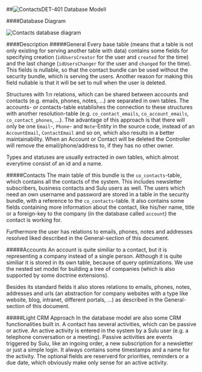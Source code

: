 ##![Contacts](https://raw.github.com/massiveart/sulu-docs/master/system-requirements/images/contacts.png)DET-401 Database Modell

####Database Diagram

![Contacts database diagram](https://raw.github.com/massiveart/sulu-docs/master/detail-specification/images/db/contacts.png)

####Description
#####General
Every base table (means that a table is not only existing for serving another table with data) contains some fields for specifying creation (`idUsersCreator` for the user and `created` for the time) and the last change (`idUsersChanger` for the user and `changed` for the time). This fields is nullable, so that the contact bundle can be used without the security bundle, which is serving the users. Another reason for making this field nullable is that it will be set to null when the user is deleted.

Structures with 1:n relations, which can be shared between accounts and contacts (e.g. emails, phones, notes, ...) are separated in own tables. The accounts- or contacts-table establishes the connection to these structures with another resolution-table (e.g. `co_contact_emails`, `co_account_emails`, `co_contact_phones`, ...). The advantage of this approach is that there will only be one `Email`-, `Phone`- and `Note`-Entity in the source code, instead of an `AccountEmail`, `ContactEmail` and so on, which also results in a better maintainability. When an Account or Contact will be deleted the Controller will remove the email/phone/address to, if they has no other owner.

Types and statuses are usually extracted in own tables, which almost everytime consist of an id and a name.

#####Contacts
The main table of this bundle is the `co_contacts`-table, which contains all the contacts of the system. This includes newsletter subscribers, business contacts and Sulu users as well. The users which need an own username and password are stored in a table in the security bundle, with a reference to the `co_contacts`-table. It also contains some fields containing more information about the contact, like his/her name, title or a foreign-key to the company (in the database called `account`) the contact is working for.

Furthermore the user has relations to emails, phones, notes and addresses resolved liked described in the General-section of this document.

#####Accounts
An account is quite similiar to a contact, but it is representing a company instead of a single person. Although it is quite similiar it is stored in its own table, because of query optimizations. We use the nested set model for building a tree of companies (which is also supported by some doctrine extensions). 

Besides its standard fields it also stores relations to emails, phones, notes, addresses and urls (an abstraction for company websites with a type like website, blog, intranet, different portals, ...) as described in the General-section of this document.

#####Light CRM Approach
In the database model are also some CRM functionalities built in. A contact has several activities, which can be passive or active. An active activity is entered in the system by a Sulu user (e.g. a telephone conversation or a meeting). Passive activities are events triggered by Sulu, like an ingoing order, a new subscription for a newsletter or just a simple login. It always contains some timestamps and a name for the activity. The optional fields are reserverd for priorities, reminders or a due date, which obviously make only sense for an active activity.

